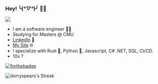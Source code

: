 ### Hey! ╰(*°▽°*)╯ 🙋‍♂️

![](https://komarev.com/ghpvc/?username=dorryspears)

- I am a software engineer 🧑‍💻
- Studying for Masters @ CMU
- [LinkedIn](https://www.linkedin.com/in/ryanjspears/) 💼
- [My Site](https://www.ryanspears.dev/) 🌐
- I specialize with Rust 🦀, Python 🐍, Javascript, C# .NET, SQL, CI/CD.
- 10x ?

[![forthebadge](https://forthebadge.com/images/badges/designed-in-ms-paint.svg)](https://forthebadge.com)


![dorryspears's Streak](https://github-readme-streak-stats.herokuapp.com/?user=dorryspears&theme=nightowl&hide_border=true)
